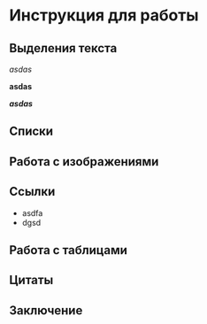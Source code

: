 # Инструкция для работы

## Выделения текста
*asdas*

**asdas**

_**asdas**_
## Списки

## Работа с изображениями

## Ссылки
* asdfa
* dgsd
## Работа с таблицами

## Цитаты

## Заключение

